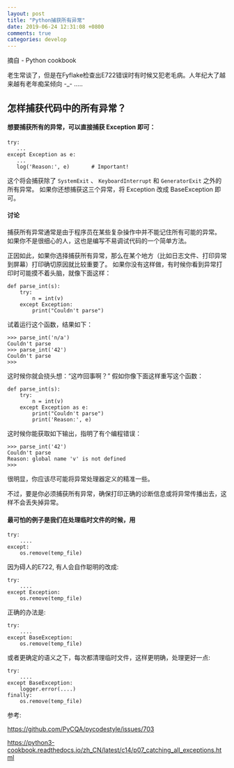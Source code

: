 ```yaml
---
layout: post
title: "Python捕获所有异常"
date: 2019-06-24 12:31:08 +0800
comments: true
categories: develop
---
```


摘自 - Python cookbook

老生常谈了，但是在Fyflake检查出E722错误时有时候又犯老毛病。人年纪大了越来越有老年痴呆倾向  -_- .....

## 怎样捕获代码中的所有异常？

<!-- more -->

#### 想要捕获所有的异常，可以直接捕获 Exception 即可：

```
try:
   ...
except Exception as e:
   ...
   log('Reason:', e)       # Important!
```
这个将会捕获除了 `SystemExit` 、 `KeyboardInterrupt` 和 `GeneratorExit` 之外的所有异常。 如果你还想捕获这三个异常，将 Exception 改成 BaseException 即可。

#### 讨论

捕获所有异常通常是由于程序员在某些复杂操作中并不能记住所有可能的异常。 如果你不是很细心的人，这也是编写不易调试代码的一个简单方法。

正因如此，如果你选择捕获所有异常，那么在某个地方（比如日志文件、打印异常到屏幕）打印确切原因就比较重要了。 如果你没有这样做，有时候你看到异常打印时可能摸不着头脑，就像下面这样：

```
def parse_int(s):
    try:
        n = int(v)
    except Exception:
        print("Couldn't parse")
```        
试着运行这个函数，结果如下：

```
>>> parse_int('n/a')
Couldn't parse
>>> parse_int('42')
Couldn't parse
>>>
```

这时候你就会挠头想：“这咋回事啊？” 假如你像下面这样重写这个函数：

```
def parse_int(s):
    try:
        n = int(v)
    except Exception as e:
        print("Couldn't parse")
        print('Reason:', e)
```

这时候你能获取如下输出，指明了有个编程错误：

```
>>> parse_int('42')
Couldn't parse
Reason: global name 'v' is not defined
>>>
```

很明显，你应该尽可能将异常处理器定义的精准一些。 

不过，要是你必须捕获所有异常，确保打印正确的诊断信息或将异常传播出去，这样不会丢失掉异常。


#### 最可怕的例子是我们在处理临时文件的时候，用

```
try:
    ....
except:
    os.remove(temp_file)
```

因为碍人的E722, 有人会自作聪明的改成:

```
try:
    ....
except Exception:
    os.remove(temp_file)
```

正确的办法是:

```
try:
    ....
except BaseException:
    os.remove(temp_file)
```

或者更确定的语义之下，每次都清理临时文件，这样更明确，处理更好一点:
```
try:
    ....
except BaseException:
    logger.error(....)
finally:
    os.remove(temp_file)
```

参考:

https://github.com/PyCQA/pycodestyle/issues/703

https://python3-cookbook.readthedocs.io/zh_CN/latest/c14/p07_catching_all_exceptions.html
